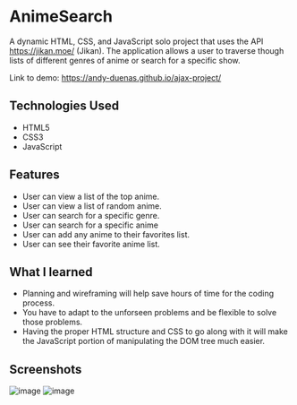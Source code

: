 # AnimeSearch

A dynamic HTML, CSS, and JavaScript solo project that uses the API https://jikan.moe/ (Jikan). The application allows a user to traverse 
though lists of different genres of anime or search for a specific show.

Link to demo: https://andy-duenas.github.io/ajax-project/

## Technologies Used
* HTML5
* CSS3
* JavaScript

## Features
* User can view a list of the top anime.
* User can view a list of random anime.
* User can search for a specific genre.
* User can search for a specific anime
* User can add any anime to their favorites list.
* User can see their favorite anime list.

## What I learned
* Planning and wireframing will help save hours of time for the coding process.
* You have to adapt to the unforseen problems and be flexible to solve those problems.
* Having the proper HTML structure and CSS to go along with it will make the JavaScript portion of manipulating the DOM tree much easier.

## Screenshots
![image](https://user-images.githubusercontent.com/54919527/110184739-7632c480-7dc5-11eb-8275-a5760067081c.png)
![image](https://user-images.githubusercontent.com/54919527/110184877-c3af3180-7dc5-11eb-801b-38462827c5d7.png)

